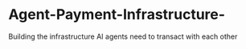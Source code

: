 # Agent-Payment-Infrastructure-
Building the infrastructure AI agents need to transact with each other 
